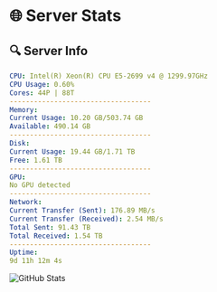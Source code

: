 # 🌐 Server Stats
## 🔍 Server Info
```yaml
CPU: Intel(R) Xeon(R) CPU E5-2699 v4 @ 1299.97GHz
CPU Usage: 0.60%
Cores: 44P | 88T
-----------------------------------
Memory:
Current Usage: 10.20 GB/503.74 GB
Available: 490.14 GB
-----------------------------------
Disk:
Current Usage: 19.44 GB/1.71 TB
Free: 1.61 TB
-----------------------------------
GPU:
No GPU detected
-----------------------------------
Network:
Current Transfer (Sent): 176.89 MB/s
Current Transfer (Received): 2.54 MB/s
Total Sent: 91.43 TB
Total Received: 1.54 TB
-----------------------------------
Uptime:
9d 11h 12m 4s
```
![GitHub Stats](https://img.shields.io/badge/Updated-2025-02-17_09:55:22-blue)